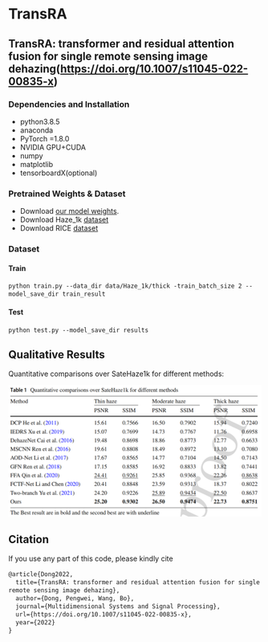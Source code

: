 # TransRA
## TransRA: transformer and residual attention fusion for single remote sensing image dehazing(https://doi.org/10.1007/s11045-022-00835-x)
### Dependencies and Installation

* python3.8.5
* anaconda
* PyTorch =1.8.0
* NVIDIA GPU+CUDA
* numpy
* matplotlib
* tensorboardX(optional)

### Pretrained Weights & Dataset

- Download [our model weights](https://drive.google.com/drive/folders/14waVgVo22oNGphUfE2yeXaNm6lJhGih_).
- Download Haze_1k [dataset](https://drive.google.com/drive/folders/1eeBA2V_l9-evSJ0XWhRAww6ftweq8hU_?usp=sharing)
- Download RICE [dataset](https://drive.google.com/drive/folders/1eeBA2V_l9-evSJ0XWhRAww6ftweq8hU_?usp=sharing)

### Dataset


#### Train
```shell
python train.py --data_dir data/Haze_1k/thick -train_batch_size 2 --model_save_dir train_result
```

#### Test
 ```shell
python test.py --model_save_dir results
 ```
 
 ## Qualitative Results

Quantitative comparisons over SateHaze1k for different methods:

<div style="text-align: center">
<img alt="" src="/images/thick.png" style="display: inline-block;" />
</div>

## Citation

If you use any part of this code, please kindly cite

```
@article{Dong2022,
  title={TransRA: transformer and residual attention fusion for single remote sensing image dehazing},
  author={Dong, Pengwei, Wang, Bo},
  journal={Multidimensional Systems and Signal Processing},
  url={https://doi.org/10.1007/s11045-022-00835-x},
  year={2022}
}
```
